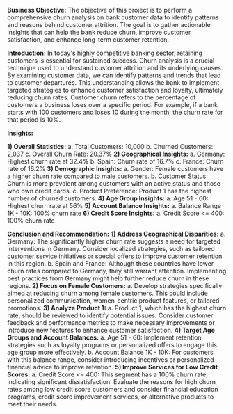 **Business Objective:**
The objective of this project is to perform a comprehensive churn analysis on bank customer data to identify patterns and reasons behind customer attrition. The goal is to gather actionable insights that can help the bank reduce churn, improve customer satisfaction, and enhance long-term customer retention.

**Introduction:**
In today's highly competitive banking sector, retaining customers is essential for sustained success. Churn analysis is a crucial technique used to understand customer attrition and its underlying causes. By examining customer data, we can identify patterns and trends that lead to customer departures. This understanding allows the bank to implement targeted strategies to enhance customer satisfaction and loyalty, ultimately reducing churn rates.
Customer churn refers to the percentage of customers a business loses over a specific period. For example, if a bank starts with 100 customers and loses 10 during the month, the churn rate for that period is 10%.

**Insights:**

**1)	Overall Statistics:**
    a.	Total Customers: 10,000
    b.	Churned Customers: 2,037
    c.	Overall Churn Rate: 20.37%
**2)	Geographical Insights:**
    a.	Germany: Highest churn rate at 32.4%
    b.	Spain: Churn rate of 16.7%
    c.	France: Churn rate of 16.2%
**3)	Demographic Insights:**
    a.	Gender: Female customers have a higher churn rate compared to male customers.
    b.	Customer Status: Churn is more prevalent among customers with an active status and those who own credit cards.
    c.	Product Preference: Product 1 has the highest number of churned customers.
**4)	Age Group Insights:**
    a.	Age 51 - 60: Highest churn rate at 56%
**5)	Account Balance Insights:**
    a.	Balance Range 1K - 10K: 100% churn rate
**6)	Credit Score Insights:**
    a.	Credit Score <= 400: 100% churn rate

**Conclusion and Recommendation:**
**1)	Address Geographical Disparities:**
    a.	Germany: The significantly higher churn rate suggests a need for targeted interventions in Germany. Consider localized strategies, such as tailored customer service initiatives or special offers to improve customer retention in this region.
    b.	Spain and France: Although these countries have lower churn rates compared to Germany, they still warrant attention. Implementing best practices from Germany might help further reduce churn in these regions.
**2)	Focus on Female Customers:**
    a.	Develop strategies specifically aimed at reducing churn among female customers. This could include personalized communication, women-centric product features, or tailored promotions.
**3)	Analyze Product 1:**
    a.	Product 1, which has the highest churn rate, should be reviewed to identify potential issues. Consider customer feedback and performance metrics to make necessary improvements or introduce new features to enhance customer satisfaction.
**4)	Target Age Groups and Account Balances:**
    a.	Age 51 - 60: Implement retention strategies such as loyalty programs or personalized offers to engage this age group more effectively.
    b.	Account Balance 1K - 10K: For customers with this balance range, consider introducing incentives or personalized financial advice to improve retention.
**5)	Improve Services for Low Credit Scores:**
    a.	Credit Score <= 400: This segment has a 100% churn rate, indicating significant dissatisfaction. Evaluate the reasons for high churn rates among low credit score customers and consider financial education programs, credit score improvement services, or alternative products to meet their needs.

